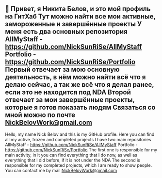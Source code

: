 👋 Привет, я Никита Белов, и это мой профиль на ГитХаб
Тут можно найти все мои активные, замороженные и завершённые проекты
У меня есть два основных репозитория 
AllMyStaff - https://github.com/NickSunRiSe/AllMyStaff 
Portfolio - https://github.com/NickSunRiSe/Portfolio
Первый отвечает за мою основную деятельность, в нём можно найти всё что я делаю сейчас,
а так же всё что я делал ранее, если это не находится под NDA
Второй отвечает за мои завершённые проекты, которые я готов показать людям
Связаться со мной можно по почте NickBelovWork@gmail.com 
----------------------------------------------------------------------------------------
Hello, my name Nick Belov and this is my GitHub profile.
Here you can find all my active, frozen and completed projects
I have two main repositories
AllMyStaff - https://github.com/NickSunRiSe/AllMyStaff
Portfolio - https://github.com/NickSunRiSe/Portfolio
The first one is responsible for my main activity, in it you can find everything that I do now,
as well as everything that I did before, if it is not under the NDA
The second is responsible for my completed projects, which I am ready to show people.
You can contact me by mail NickBelovWork@gmail.com
